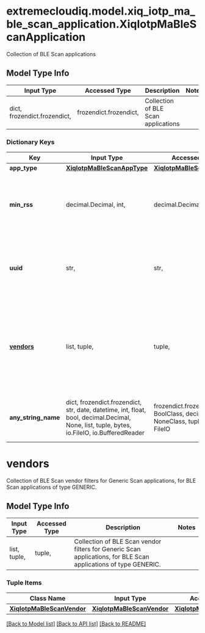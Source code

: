 # extremecloudiq.model.xiq_iotp_ma_ble_scan_application.XiqIotpMaBleScanApplication

Collection of BLE Scan applications

## Model Type Info
Input Type | Accessed Type | Description | Notes
------------ | ------------- | ------------- | -------------
dict, frozendict.frozendict,  | frozendict.frozendict,  | Collection of BLE Scan applications | 

### Dictionary Keys
Key | Input Type | Accessed Type | Description | Notes
------------ | ------------- | ------------- | ------------- | -------------
**app_type** | [**XiqIotpMaBleScanAppType**](XiqIotpMaBleScanAppType.md) | [**XiqIotpMaBleScanAppType**](XiqIotpMaBleScanAppType.md) |  | 
**min_rss** | decimal.Decimal, int,  | decimal.Decimal,  | BLE Scan application minimum Received Signal Strength value, in dBm. | [optional] value must be a 32 bit integer
**uuid** | str,  | str,  | BLE Scan iBeacon application UUID, for BLE Scan applications of type IBEACON. | [optional] 
**[vendors](#vendors)** | list, tuple,  | tuple,  | Collection of BLE Scan vendor filters for Generic Scan applications, for BLE Scan applications of type GENERIC. | [optional] 
**any_string_name** | dict, frozendict.frozendict, str, date, datetime, int, float, bool, decimal.Decimal, None, list, tuple, bytes, io.FileIO, io.BufferedReader | frozendict.frozendict, str, BoolClass, decimal.Decimal, NoneClass, tuple, bytes, FileIO | any string name can be used but the value must be the correct type | [optional]

# vendors

Collection of BLE Scan vendor filters for Generic Scan applications, for BLE Scan applications of type GENERIC.

## Model Type Info
Input Type | Accessed Type | Description | Notes
------------ | ------------- | ------------- | -------------
list, tuple,  | tuple,  | Collection of BLE Scan vendor filters for Generic Scan applications, for BLE Scan applications of type GENERIC. | 

### Tuple Items
Class Name | Input Type | Accessed Type | Description | Notes
------------- | ------------- | ------------- | ------------- | -------------
[**XiqIotpMaBleScanVendor**](XiqIotpMaBleScanVendor.md) | [**XiqIotpMaBleScanVendor**](XiqIotpMaBleScanVendor.md) | [**XiqIotpMaBleScanVendor**](XiqIotpMaBleScanVendor.md) |  | 

[[Back to Model list]](../../README.md#documentation-for-models) [[Back to API list]](../../README.md#documentation-for-api-endpoints) [[Back to README]](../../README.md)

